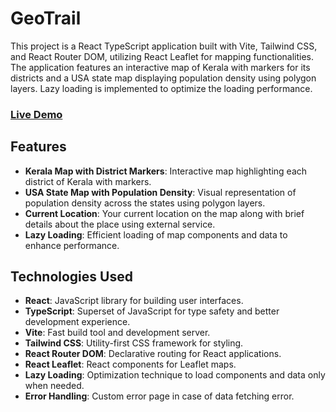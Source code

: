 # GeoTrail

This project is a React TypeScript application built with Vite, Tailwind CSS, and React Router DOM, utilizing React Leaflet for mapping functionalities. The application features an interactive map of Kerala with markers for its districts and a USA state map displaying population density using polygon layers. Lazy loading is implemented to optimize the loading performance.

### [Live Demo](https://geotrail.vercel.app/)

## Features

- **Kerala Map with District Markers**: Interactive map highlighting each district of Kerala with markers.
- **USA State Map with Population Density**: Visual representation of population density across the states using polygon layers.
- **Current Location**: Your current location on the map along with brief details about the place using external service.
- **Lazy Loading**: Efficient loading of map components and data to enhance performance.

## Technologies Used

- **React**: JavaScript library for building user interfaces.
- **TypeScript**: Superset of JavaScript for type safety and better development experience.
- **Vite**: Fast build tool and development server.
- **Tailwind CSS**: Utility-first CSS framework for styling.
- **React Router DOM**: Declarative routing for React applications.
- **React Leaflet**: React components for Leaflet maps.
- **Lazy Loading**: Optimization technique to load components and data only when needed.
- **Error Handling**: Custom error page in case of data fetching error.

